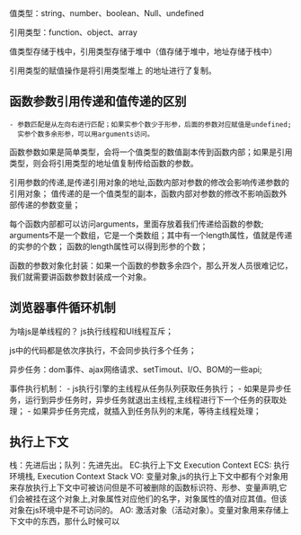 值类型：string、number、boolean、Null、undefined

引用类型：function、object、array

值类型存储于栈中，引用类型存储于堆中（值存储于堆中，地址存储于栈中）

引用类型的赋值操作是将引用类型堆上 的地址进行了复制。

## 函数参数引用传递和值传递的区别

    - 参数匹配是从左向右进行匹配；如果实参个数少于形参，后面的参数对应赋值是undefined;
      实参个数多余形参，可以用arguments访问。

函数参数如果是简单类型，会将一个值类型的数值副本传到函数内部；如果是引用类型，则会将引用类型的地址值复制传给函数的参数。

引用参数的传递,是传递引用对象的地址,函数内部对参数的修改会影响传递参数的引用对象；
值传递的是一个值类型的副本，函数内部对参数的修改不影响函数外部传递的参数变量；

每个函数内部都可以访问arguments，里面存放着我们传递给函数的参数;
arguments不是一个数组，它是一个类数组；其中有一个length属性，值就是传递的实参的个数；
函数的length属性可以得到形参的个数；

函数的参数对象化封装：如果一个函数的参数多余四个，那么开发人员很难记忆，我们就需要讲函数参数封装成一个对象。

## 浏览器事件循环机制

为啥js是单线程的？
js执行线程和UI线程互斥；

js中的代码都是依次序执行，不会同步执行多个任务；

异步任务：dom事件、ajax网络请求、setTimout、I/O、BOM的一些api;

事件执行机制：
    - js执行引擎的主线程从任务队列获取任务执行；
    - 如果是异步任务，运行到异步任务时，异步任务就退出主线程,主线程进行下一个任务的获取处理；
    - 如果异步任务完成，就插入到任务队列的末尾，等待主线程处理；

## 执行上下文

栈：先进后出；队列：先进先出。
EC:执行上下文 Execution Context
ECS: 执行环境栈, Execution Context Stack
VO: 变量对象,js的执行上下文中都有个对象用来存放执行上下文中可被访问但是不可被删除的函数标识符、形参、变量声明,它们会被挂在这个对象上,对象属性对应他们的名字，对象属性的值对应其值。但该对象在js环境中是不可访问的。
AO: 激活对象（活动对象）。变量对象用来存储上下文中的东西，那什么时候可以